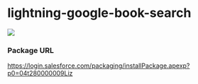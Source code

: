# lightning-google-book-search
<img src="http://cdn-ak.f.st-hatena.com/images/fotolife/t/tyoshikawa1106/20150702/20150702002607.png" />  
  
### Package URL  
<a href="https://login.salesforce.com/packaging/installPackage.apexp?p0=04t280000009Liz" target="_blank">https://login.salesforce.com/packaging/installPackage.apexp?p0=04t280000009Liz</a>
